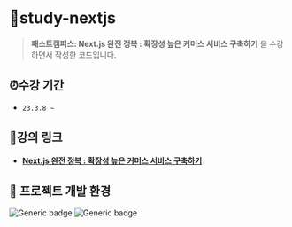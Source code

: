 # 📂study-nextjs
> **패스트캠퍼스: Next.js 완전 정복 : 확장성 높은 커머스 서비스 구축하기** 을 수강하면서 작성한 코드입니다.

## ⏰수강 기간
- `23.3.8 ~`

## 🔗강의 링크
- **[Next.js 완전 정복 : 확장성 높은 커머스 서비스 구축하기](https://fastcampus.co.kr/dev_online_nextjs)**

## 📌 프로젝트 개발 환경
  ![Generic badge](https://img.shields.io/badge/nodejs-v14.15.5-blue.svg) ![Generic badge](https://img.shields.io/badge/npm-v6.14.11-blue.svg)
